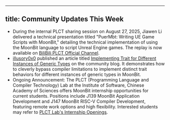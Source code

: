 
---
title: Community Updates This Week
---

- During the internal PLCT sharing session on August 27, 2025, Jiawen Li delivered a technical presentation titled "PuerMbt: Writing UE Game Scripts with MoonBit," detailing the technical implementation of using the MoonBit language to script Unreal Engine games. The replay is now available on [BiliBili PLCT Official Channel](https://www.bilibili.com/video/BV1eVhZzmEjd/).
- [illusory0x0](https://github.com/illusory0x0) published an article titled [Implementing Trait for Different Instances of Generic Types](https://moonbit.community/blog/trick/impl_trait_for_generic_type_with_different_instances.mbt) on the community blog. It demonstrates how to cleverly bypass compiler limitations to implement distinct trait behaviors for different instances of generic types in MoonBit.
- Ongoing Announcement: The PLCT (Programming Language and Compiler Technology) Lab at the Institute of Software, Chinese Academy of Sciences offers MoonBit internship opportunities for current students. Positions include J139 MoonBit Application Development and J147 MoonBit RISC-V Compiler Development, featuring remote work options and high flexibility. Interested students may refer to [PLCT Lab's Internship Openings](https://github.com/plctlab/weloveinterns/blob/master/open-internships.md).